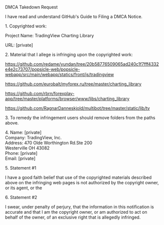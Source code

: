 DMCA Takedown Request

I have read and understand GitHub's Guide to Filing a DMCA Notice.

1\. Copyrighted work:

Project Name: TradingView Charting Library

URL: [private]

2\. Material that I allege is infringing upon the copyrighted work:

https://github.com/redame/yundan/tree/20b58776509065ad240c1f7fff4332e4e2c73707/popsicle-web/popsicle-webapp/src/main/webapp/statics/front/js/tradingview

https://github.com/eurobalt/myforex.ru/tree/master/charting_library

https://github.com/rbrn/forexplay-app/tree/master/platforms/browser/www/libs/charting_library

https://github.com/RagnarDanneskjold/multibot/tree/master/static/lib/tv

3\. To remedy the infringement users should remove folders from the paths
above.

4\. Name: [private]  
Company: TradingView, Inc.  
Address: 470 Olde Worthington Rd.Ste 200  
Westerville OH 43082   
Phone: [private]  
Email: [private]  

5\. Statement #1

I have a good faith belief that use of the copyrighted materials described
above on the infringing web pages is not authorized by the copyright owner,
or its agent, or the

6\. Statement #2

I swear, under penalty of perjury, that the information in this notification
is accurate and that I am the copyright owner, or am authorized to act on
behalf of the owner, of an exclusive right that is allegedly infringed.
